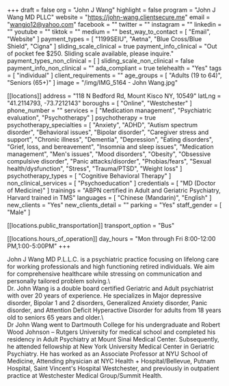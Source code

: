 +++
draft = false
org = "John J Wang"
highlight = false
program = "John J Wang MD PLLC"
website = "https://john-wang.clientsecure.me"
email = "wangjo12@yahoo.com"
facebook = ""
twitter = ""
instagram = ""
linkedin = ""
youtube = ""
tiktok = ""
medium = ""
best_way_to_contact = [ "Email", "Website" ]
payment_types = [ "1199SEIU", "Aetna", "Blue Cross/Blue Shield", "Cigna" ]
sliding_scale_clinical = true
payment_info_clinical = "Out of pocket fee $250.  Sliding scale available, please inquire."
payment_types_non_clinical = [ ]
sliding_scale_non_clinical = false
payment_info_non_clinical = ""
ada_compliant = true
telehealth = "Yes"
tags = [ "individual" ]
client_requirements = ""
age_groups = [ "Adults (19 to 64)", "Seniors (65+)" ]
image = "/img/IMG_5164 - John Wang.jpg"

[[locations]]
address = "118 N Bedford Rd, Mount Kisco NY, 10549"
latLng = "41.2114793, -73.7212143"
boroughs = [ "Online", "Westchester" ]
phone_number = ""
services = [
  "Medication management",
  "Psychiatric evaluation",
  "Psychotherapy"
]
psychotherapy = true
psychotherapy_specialties = [
  "Anxiety",
  "ADHD",
  "Autism spectrum disorder",
  "Behavioral issues",
  "Bipolar disorder",
  "Caregiver stress and support",
  "Chronic illness",
  "Dementia",
  "Depression",
  "Eating disorders",
  "Grief, loss, and bereavement",
  "Insomnia and sleep issues",
  "Medication management",
  "Men's issues",
  "Mood disorders",
  "Obesity",
  "Obsessive compulsive disorder",
  "Panic attacks/disorder",
  "Phobias/fears",
  "Sexual health/dysfunction",
  "Stress",
  "Trauma/PTSD",
  "Weight loss"
]
psychotherapy_types = [ "Cognitive Behavioral Therapy" ]
non_clinical_services = [ "Psychoeducation" ]
credentials = [ "MD (Doctor of Medicine)" ]
trainings = "ABPN certified in Adult and Geriatric Psychiatry, Harvard trained in TMS"
languages = [ "Chinese (Mandarin)", "English" ]
new_clients = "Yes"
new_clients_detail = ""
parking = "Yes"
staff_gender = [ "Male" ]

  [[locations.public_transportation]]
  transport_option = "Bus"

  [[locations.hours_of_operation]]
  day_hours = "Mon through Fri 8:00-12:00 PM,1:00-5:00PM"
+++


John J Wang MD P.L.L.C. is a psychiatric practice focusing on lifelong care for working professionals and high functioning retired individuals.  We aim for comprehensive healthcare while stressing on communication and personally tailored problem solving.\ <br>
Dr. John Wang is a double board certified Geriatric and Adult psychiatrist with over 20 years of experience.  He specializes in Major depressive disorder, Bipolar 1 and 2 disorders, Generalized Anxiety disorder, Panic disorder, and Attention Deficit Hyperactive Disorder for adults from 18 years old to seniors 65 years and older.\ <br>
Dr John Wang went to Dartmouth College for his undergraduate and Robert Wood Johnson – Rutgers University for medical school and completed his residency in Adult Psychiatry at Mount Sinai Medical Center.  Subsequently, he attended fellowship at New York University Medical Center in Geriatric Psychiatry.  He has worked as an Associate Professor at NYU School of Medicine, Attending physician at NYC Health + Hospital/Bellevue, Putnam Hospital, Saint Vincent's Hospital Westchester, and previously in outpatient practice at Westchester Medical Group/Summit Health. <br>
